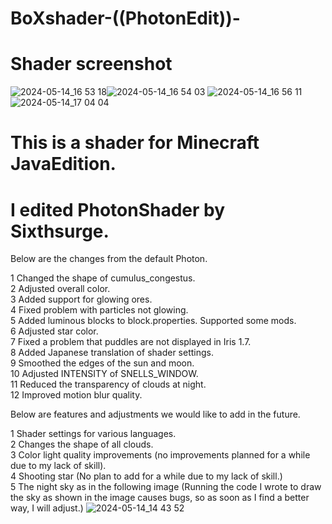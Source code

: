 # BoXshader-((PhotonEdit))-

# Shader screenshot
![2024-05-14_16 53 18](https://github.com/Bonbox562/BoXshader-PhotonEdit-/assets/169409426/13b7b5ba-ebf9-43f4-a289-dc1445b32179)![2024-05-14_16 54 03](https://github.com/Bonbox562/BoXshader-PhotonEdit-/assets/169409426/32762354-8f20-4a30-96fa-0cca879e3c69)
![2024-05-14_16 56 11](https://github.com/Bonbox562/BoXshader-PhotonEdit-/assets/169409426/8ac851dc-d283-42ac-a8c8-11ee3ed61e45)![2024-05-14_17 04 04](https://github.com/Bonbox562/BoXshader-PhotonEdit-/assets/169409426/e0d79c40-cc7a-4c03-b879-e29bae9f43b0)


# This is a shader for Minecraft JavaEdition.  
# I edited PhotonShader by Sixthsurge.

Below are the changes from the default Photon.

1 Changed the shape of cumulus_congestus.  
2 Adjusted overall color.  
3 Added support for glowing ores.  
4 Fixed problem with particles not glowing.  
5 Added luminous blocks to block.properties. Supported some mods.  
6 Adjusted star color.  
7 Fixed a problem that puddles are not displayed in Iris 1.7.  
8 Added Japanese translation of shader settings.  
9 Smoothed the edges of the sun and moon.  
10 Adjusted INTENSITY of SNELLS_WINDOW.  
11 Reduced the transparency of clouds at night.  
12 Improved motion blur quality.  

Below are features and adjustments we would like to add in the future.  
  
1 Shader settings for various languages.    
2 Changes the shape of all clouds.  
3 Color light quality improvements (no improvements planned for a while due to my lack of skill).    
4 Shooting star (No plan to add for a while due to my lack of skill.)     
5 The night sky as in the following image (Running the code I wrote to draw the sky as shown in the image causes bugs, so as soon as I find a better way, I will adjust.)
![2024-05-14_14 43 52](https://github.com/Bonbox562/BoXshader-PhotonEdit-/assets/169409426/25088bad-497e-4b06-81f5-402fbcad3640)
